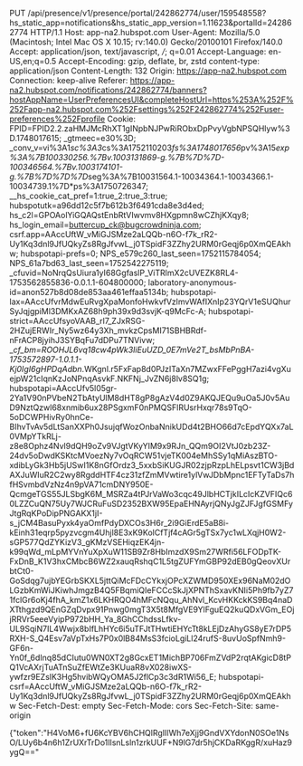 PUT /api/presence/v1/presence/portal/242862774/user/159548558?hs_static_app=notifications&hs_static_app_version=1.11623&portalId=242862774 HTTP/1.1
Host: app-na2.hubspot.com
User-Agent: Mozilla/5.0 (Macintosh; Intel Mac OS X 10.15; rv:140.0) Gecko/20100101 Firefox/140.0
Accept: application/json, text/javascript, */*; q=0.01
Accept-Language: en-US,en;q=0.5
Accept-Encoding: gzip, deflate, br, zstd
content-type: application/json
Content-Length: 132
Origin: https://app-na2.hubspot.com
Connection: keep-alive
Referer: https://app-na2.hubspot.com/notifications/242862774/banners?hostAppName=UserPreferencesUI&completeHostUrl=https%253A%252F%252Fapp-na2.hubspot.com%252Fsettings%252F242862774%252Fuser-preferences%252Fprofile
Cookie: FPID=FPID2.2.zaHMJMcRhXT1gINpbNJPwRiRObxDpPvyVgbNPSQHlyw%3D.1748017615; _gtmeec=e30%3D; _conv_v=vi%3A1*sc%3A3*cs%3A1752110203*fs%3A1748017656*pv%3A15*exp%3A%7B100330256.%7Bv.1003131869-g.%7B%7D%7D-100346564.%7Bv.1003174101-g.%7B%7D%7D%7D*seg%3A%7B10031564.1-10034364.1-10034366.1-10034739.1%7D*ps%3A1750726347; __hs_cookie_cat_pref=1:true_2:true_3:true; hubspotutk=a96dd12c5f7b612b3f6491cda8e3d4ed; hs_c2l=GPOAolYiGQAQstEnbRtVIwvmv8HXgpmn8wCZhjKXqy8; hs_login_email=buttercup_ck@bugcrowdninja.com; csrf.app=AAccUftW_vMiGJSMze2aLQQb-n6O-f7k_rR2-Uy1Kq3dnl9JfUQkyZs8RgJfvwL_j0TSpidF3ZZhy2URM0rGeqj6p0XmQEAkhw; hubspotapi-prefs=0; NPS_e579c260_last_seen=1752115784054; NPS_61a7bd63_last_seen=1752542275119; _cfuvid=NoNrqQsUiura1yI68GgfaslP_ViTRlmX2cUVEZK8RL4-1753562855836-0.0.1.1-604800000; laboratory-anonymous-id=anon527b8d08de853aa461effaa5134b; hubspotapi-lax=AAccUfvrMdwEuRvgXpaMonfoHwkvfVzlmvWAfIXnIp23YQrV1eSUQhurSyJqjgpiMl3DMKxAZ68h9ph39x9d3svjK-q9McFc-A; hubspotapi-strict=AAccUfsyoVAAB_rl7_ZJxRSG-2HZujERWIr_Ny5wz64y3Xh_mvkzCpsMI71SBHBRdf-nFrACP8jyihJ3SYBqFu7dDPu7TNVivw; __cf_bm=ROOHJL6vq18cw4pWk3IiEuUZD_0E7mVe2T_bsMbPnBA-1753572897-1.0.1.1-Kj0IgI6gHPDqAdbn_.WKgnl.r5FxFap8d0PJzITaXn7MZwxFFePggH7azi4vgXuejpW21cIqnKzJoNPnqAsvkF.NKFNj_JvZN6j8lv8SQ1g; hubspotapi=AAccUfv5l05gr-2Ya1V90nPVbeN2TbAtyUlM8dHT8gP8gAzV4d0Z9AKQJEQu9uOa5J0v5AuD9NztQzwl68xnmib6ux28PSgxmF0nPMQSFlRUsrHxqr78s9TqO-5oDCWPHivRy0hnCe-BIhvTvAv5dLtSanXXPh0JsujqfWozOnbaNnikUDd4t2BHO66d7cEpdYQXx7aL0VMpYTkRLj-z8e8Ophz4Nvl9dQH9oZv9VJgtVKyYIM9x9RJn_QQm9OI2VtJ0zb23Z-24dv5oDwdKSKtcMVoezNy7vOqRCW51vjeTK004eMhSSy1qMiAszBTO-xdibLyGk3Hb5jUSwI1K8nGfOrdz3_5xxbSiKUGJR02zjpRzpLhELpsvt1CW3jBdAXJuWIuR2C2wy8RgddHTF4cz31zfZmMVwtire1ylVwJDbMpnc1EFTyTaDs7hfHSvmbdVzNz4n9pVA71cmDNY950E-QcmgeTGS55JLSbgK6M_MSRZa4tPJrVaWo3cqc49JlbHCTjkILcIcKZVFIQc60LZZCuQN75Uy7WJCRuFuSD2352BXW95EpaEHNAyrjQNyJgZJFJgfGSMFyJtgRqKPoDipPNGAKX1jI-s_jCM4BasuPyxk4yaOmfPdyDXCOs3H6r_2i9GiErdE5aB8i-kEinh31eqrp5pyzvcgm4Uhjl8E3xK9KolCfTjf4cAGr5gTSx7yc1wLXqjH0W2-sGP577QdZYKizV3_gKMzVSEHiqzEK4jn-k99qWd_mLpMYVnYuXpXuW11SB9Zr8HbImzdX9Sm27WRfi56LFODpTK-FxDnB_K1V3hxCMbcB6WZ2xauqRshqC1L5tgZUFYmGBP92dEB0gQeovXUrbtCt0-GoSdqg7ujbYEGrbSKXL5jttQiMcFDcCYkxjOPcXZWMD950XEx96NaM02dOLGzbKmWiJKiwhJmgzB4Q5FBqmiQIeFCCcSkJjXPNThSxavKNIi5Ph9fb7yZ71fclGr6oKj4fhA_kmZ1x6LKHRQO4hMFcNQqu_AhNvl_KcvHKKckKS9Bq4naDXTthgzd9QEnGZqDvpx91Pnwg0mgT3X5t8MfgVE9YlFguEQ2kuQDxVGm_EOjjRRVr5eeeVyipP972bHH_Ya_8GhCChdssLfkv-UL9SqiN7IL4Wwjx8bIfLhHYc6i5uTFJtTHwtiEHYcTt8kLEjDzAhyGS8yE7rDP5RXH-S_Q4Esv7aVpTxHs7P0x0lB84MsS3fcioLgiLl24rufS-8uvUoSpfNmh9-GF6n-Yn0f_6dInq85dCIutu0WN0XT2g8GcxET1MichBP706FmZVdP2rqtAKgicD8tPQ1VcAXrjTuATnSuZfEWtZe3KUuaR8vX028iwXS-ywfzr9EZslK3Hg5hvibWQyOMA5J2flCp3c3dR1Wi56_E; hubspotapi-csrf=AAccUftW_vMiGJSMze2aLQQb-n6O-f7k_rR2-Uy1Kq3dnl9JfUQkyZs8RgJfvwL_j0TSpidF3ZZhy2URM0rGeqj6p0XmQEAkhw
Sec-Fetch-Dest: empty
Sec-Fetch-Mode: cors
Sec-Fetch-Site: same-origin

{"token":"H4VoM6+fU6KcYBV6hCHQlRgIIlWh7eXjj9GndVXYdonN0SOe1NsO/LUy6b4n6h1ZrUXrTrDo1IlsnLsln1zrkUUF+N9lG7dr5hjCKDaRKggR/xuHaz9ygQ=="